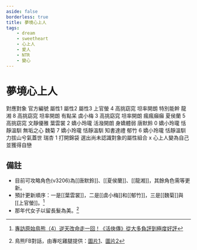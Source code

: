 ```yaml
---
aside: false
borderless: true
title: 夢境心上人
tags:
    - dream
    - sweetheart
    - 心上人
    - 愛人
    - NTR
    - 變心
---
```


# 夢境心上人

<BTable :stickyHeader=true>
    <tr>
        <td :unsortable=true>對應對象</td>
        <td>官方編號</td>
        <td :unsortable=true>屬性1</td>
        <td :unsortable=true>屬性2</td>
        <td :unsortable=true>屬性3</td>
    </tr>
    <tr>
        <td><Girl4Icon :size="`medium`">上官螢</Girl4Icon></td>
        <td>4</td>
        <td>高挑窈窕</td>
        <td>坦率開朗</td>
        <td>特別能幹</td>
    </tr>
    <tr>
        <td><Girl8Icon :size="`medium`">龍湘</Girl8Icon></td>
        <td>8</td>
        <td>高挑窈窕</td>
        <td>坦率開朗</td>
        <td>有點呆</td>
    </tr>
    <tr>
        <td><Girl3Icon :size="`medium`">虞小梅</Girl3Icon></td>
        <td>3</td>
        <td>高挑窈窕</td>
        <td>坦率開朗</td>
        <td>瘋瘋癲癲</td>
    </tr>
    <tr>
        <td><Girl5Icon :size="`medium`">夏侯蘭</Girl5Icon></td>
        <td>5</td>
        <td>高挑窈窕</td>
        <td>文靜優雅</td>
        <td></td>
    </tr>
    <tr>
        <td><Girl2Icon :size="`medium`">葉雲裳</Girl2Icon></td>
        <td>2</td>
        <td>嬌小玲瓏</td>
        <td>活潑開朗</td>
        <td>身嬌體弱</td>
    </tr>
    <tr>
        <td><Girl0Icon :size="`medium`">唐默鈴</Girl0Icon></td>
        <td>0</td>
        <td>嬌小玲瓏</td>
        <td>恬靜溫馴</td>
        <td>無垢之心</td>
    </tr>
    <tr>
        <td><Girl7Icon :size="`medium`">魏菊</Girl7Icon></td>
        <td>7</td>
        <td>嬌小玲瓏</td>
        <td>恬靜溫馴</td>
        <td>知書達禮</td>
    </tr>
    <tr>
        <td><Girl6Icon :size="`medium`">郁竹</Girl6Icon></td>
        <td>6</td>
        <td>嬌小玲瓏</td>
        <td>恬靜溫馴</td>
        <td>力拔山兮氣蓋世</td>
    </tr>
    <tr>
        <td><Girl1Icon :size="`medium`">瑞杏</Girl1Icon></td>
        <td>1</td>
        <td>打開錦袋</td>
        <td></td>
        <td></td>
    </tr>
    <tr>
        <td>選出尚未認識對象的屬性組合</td>
        <td>x</td>
        <td>心上人變為自己並獲得自戀</td>
        <td></td>
        <td></td>
    </tr>
</BTable>

## 備註

- 目前可攻略角色(v3206)為[[唐默鈴]]、[[夏侯蘭]]、[[龍湘]]，其餘角色需等更新。
- 預計更新順序：一是[[葉雲裳]]，二是[[虞小梅]]和[[郁竹]]，三是[[魏菊]]與[[上官螢]]。[^1]
- 那年代女子以留長髮為美。[^2]

[^1]: [專訪原始鳥熊（4）逆天改命走一回！《活俠傳》從大多負評到極度好評](https://game.udn.com/game/story/122090/8129682)
[^2]: 鳥熊FB對話，由專吃雞腿提供：[圖片1](/images/reference/20240921_1_1.jpg)、[圖片2](/images/reference/20240921_1_2.jpg)
